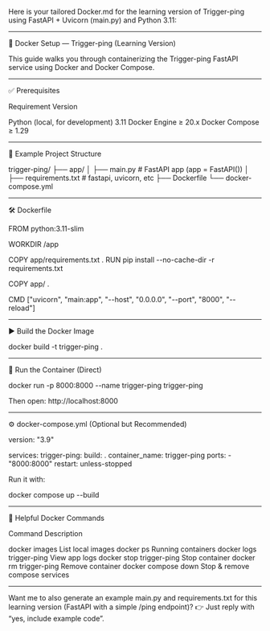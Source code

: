 Here is your tailored Docker.md for the learning version of Trigger-ping using FastAPI + Uvicorn (main.py) and Python 3.11:


---

🐳 Docker Setup — Trigger-ping (Learning Version)

This guide walks you through containerizing the Trigger-ping FastAPI service using Docker and Docker Compose.


---

✅ Prerequisites

Requirement	Version

Python (local, for development)	3.11
Docker Engine	≥ 20.x
Docker Compose	≥ 1.29



---

📁 Example Project Structure

trigger-ping/
├── app/
│   ├── main.py          # FastAPI app (app = FastAPI())
│   ├── requirements.txt # fastapi, uvicorn, etc
├── Dockerfile
└── docker-compose.yml


---

🛠️ Dockerfile

FROM python:3.11-slim

WORKDIR /app

COPY app/requirements.txt .
RUN pip install --no-cache-dir -r requirements.txt

COPY app/ .

CMD ["uvicorn", "main:app", "--host", "0.0.0.0", "--port", "8000", "--reload"]


---

▶️ Build the Docker Image

docker build -t trigger-ping .


---

🚀 Run the Container (Direct)

docker run -p 8000:8000 --name trigger-ping trigger-ping

Then open: http://localhost:8000


---

⚙️ docker-compose.yml (Optional but Recommended)

version: "3.9"

services:
  trigger-ping:
    build: .
    container_name: trigger-ping
    ports:
      - "8000:8000"
    restart: unless-stopped

Run it with:

docker compose up --build


---

🔎 Helpful Docker Commands

Command	Description

docker images	List local images
docker ps	Running containers
docker logs trigger-ping	View app logs
docker stop trigger-ping	Stop container
docker rm trigger-ping	Remove container
docker compose down	Stop & remove compose services



---

Want me to also generate an example main.py and requirements.txt for this learning version (FastAPI with a simple /ping endpoint)?
👉 Just reply with “yes, include example code”.

